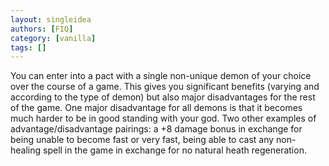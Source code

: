 ```yaml
---
layout: singleidea
authors: [FIQ]
category: [vanilla]
tags: []
---
```

You can enter into a pact with a single non-unique demon of your choice over the course of a game. This gives you significant benefits (varying and according to the type of demon) but also major disadvantages for the rest of the game. One major disadvantage for all demons is that it becomes much harder to be in good standing with your god. Two other examples of advantage/disadvantage pairings: a +8 damage bonus in exchange for being unable to become fast or very fast, being able to cast any non-healing spell in the game in exchange for no natural heath regeneration.
